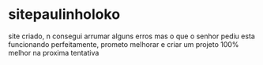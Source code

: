 # sitepaulinholoko

site criado, n consegui arrumar alguns erros mas o que o senhor pediu esta funcionando perfeitamente, prometo melhorar e criar um projeto 100% melhor na proxima tentativa

